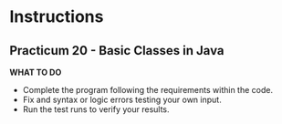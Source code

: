 # Instructions
## Practicum 20 - Basic Classes in Java

**WHAT TO DO**<br>
- Complete the program following the requirements within the code.
- Fix and syntax or logic errors testing your own input.
- Run the test runs to verify your results.
